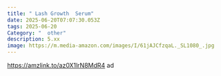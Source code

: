 ```yaml
---
title: " Lash Growth  Serum"
date: 2025-06-20T07:07:30.053Z
tags: 2025-06-20
Category: "  other"
description: 5.xx
image: https://m.media-amazon.com/images/I/61jAJCfzqaL._SL1080_.jpg
---
```

https://amzlink.to/az0X1lrN8MdR4  ad